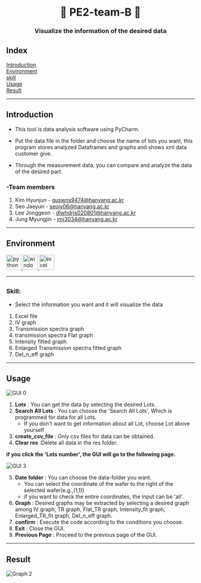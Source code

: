 ##
<h1 align="center">👋 PE2-team-B 👋</h1>
<h3 align="center">Visualize the information of the desired data</h3>


## Index
[Introduction](#Introduction)   
[Environment](#Environment)   
[skill](#skill)    
[Usage](#Usage)     
[Result](#Result)
***


## Introduction
- This tool is data analysis software using PyCharm. 

- Put the data file in the folder and choose the name of lots you want,
this program stores analyzed Dataframes and graphs and shows xml data customer give.
- Through the measurement data, you can compare and analyze the data of the desired part.

### -Team members 
1. Kim Hyunjun - guswns9474@hanyang.ac.kr
2. Seo Jaeyun - seojy06@hanyang.ac.kr
3. Lee Jonggeon - dlwhdrjs020801@hanyang.ac.kr
4. Jung Myungjin - jmj3034@hanyang.ac.kr


***



## Environment

<p align="left">
  <a href="link_to_python_file.py">
    <img src="https://img.shields.io/badge/Python-%23217346.svg?&style=for-the-badge&logo=python&logoColor=white&color=lightgray" alt="python" height="40" />
</a>
  <a href="link_to_windows_file.exe">
    <img src="https://img.shields.io/badge/Windows-%230078D6.svg?&style=for-the-badge&logo=windows&logoColor=white" alt="windows" height="40" />
  </a>  
</a>
  <a href="link_to_excel_file.xlsx">
    <img src="https://img.shields.io/badge/Excel-%23217346.svg?&style=for-the-badge&logo=excel&logoColor=white" alt="excel" height="40" />
  </a>
</p>

***
  
## <h3 align="left">Skill:</h3>
- Select the information you want and it will visualize the data

1. Excel file
2. IV graph
3. Transmission spectra graph
4. transmission spectra Flat graph
5. Intensity fitted graph
6. Enlarged Transmission spectra fitted graph
7. Del_n_eff graph

***

## Usage
![GUI 0](https://github.com/PE2-team-B/PE02_team_B_main/assets/128004215/a5d0e352-335d-430c-9a09-9db125d16159)
1. **Lots** : You can get the data by selecting the desired Lots.
2. **Search All Lots** : You can choose the 'Search All Lots', Which is programmed for data for all Lots.
   * If you don't want to get information about all Lot, choose Lot above yourself
3. **create_csv_file** : Only csv files for data can be obtained.
4. **Clear res** :Delete all data in the res folder.

**if you click the 'Lots number',  the GUI will go to the following page.**

![GUI 3](https://github.com/PE2-team-B/PE02_team_B_main/assets/128004215/64d06d7a-7018-4d97-ab56-9eb3d8bb47b1)

5. **Date folder** : You can choose the data-folder you want.
   * You can select the coordinate of the wafer to the right of the selected wafer(e.g.,(1,1))
   *  if you want to check the entire coordinates, the input can be 'all'.
6. **Graph** : Desired graphs may be extracted by selecting a desired graph among IV graph, TR graph, Flat_TR graph, Intensity_fit graph, Enlarged_TR_fit graph, Del_n_eff graph.
7. **confirm** : Execute the code according to the conditions you choose.
8. **Exit** : Close the GUI.
9. **Previous Page** : Proceed to the previous page of the GUI.

***
## Result

![Graph 2](https://github.com/PE2-team-B/PE02_team_B_main/assets/128004215/54d5ed63-5101-4239-94b5-6fa5f4d17e9b)
